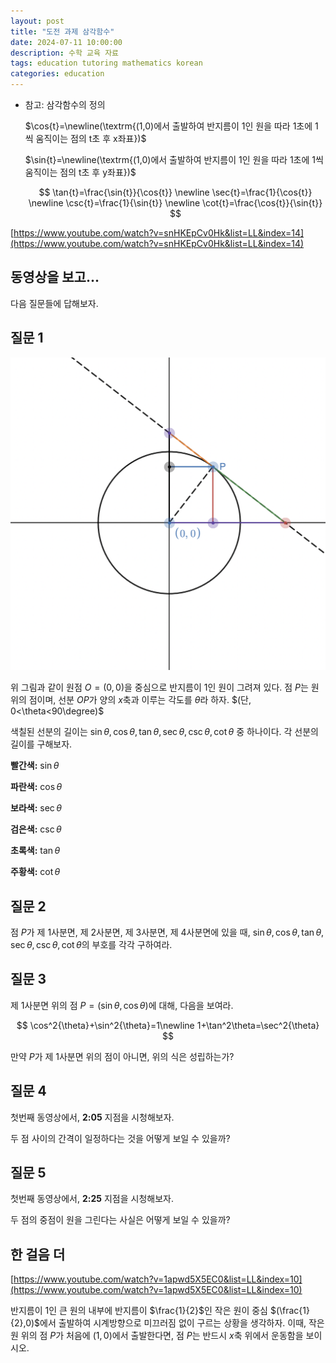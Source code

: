 ```yaml
---
layout: post
title: "도전 과제 삼각함수"
date: 2024-07-11 10:00:00
description: 수학 교육 자료
tags: education tutoring mathematics korean
categories: education
---
```



- 참고: 삼각함수의 정의
    
    $\cos{t}=\newline(\textrm{(1,0)에서 출발하여 반지름이 1인 원을 따라 1초에 1씩 움직이는 점의 t초 후 x좌표})$
    
    $\sin{t}=\newline(\textrm{(1,0)에서 출발하여 반지름이 1인 원을 따라 1초에 1씩 움직이는 점의 t초 후 y좌표})$
    
    $$
    \tan{t}=\frac{\sin{t}}{\cos{t}} \newline \sec{t}=\frac{1}{\cos{t}} \newline \csc{t}=\frac{1}{\sin{t}} \newline \cot{t}=\frac{\cos{t}}{\sin{t}}
    $$
    

[https://www.youtube.com/watch?v=snHKEpCv0Hk&list=LL&index=14](https://www.youtube.com/watch?v=snHKEpCv0Hk&list=LL&index=14)

## 동영상을 보고...

다음 질문들에 답해보자.

## 질문 1

![Untitled](/assets/img/blog/tutoring/untitled__161f0f24f931803bb39df191a19a6.png)

위 그림과 같이 원점 $O=(0,0)$을 중심으로 반지름이 $1$인 원이 그려져 있다. 점 $P$는 원 위의 점이며, 선분 $OP$가 양의 $x$축과 이루는 각도를 $\theta$라 하자. $(단, 0<\theta<90\degree)$

색칠된 선분의 길이는 $\sin{\theta}, \cos{\theta},\tan{\theta},\sec{\theta},\csc{\theta},\cot{\theta}$ 중 하나이다.
각 선분의 길이를 구해보자.

**빨간색:** $\sin{\theta}$

**파란색:** $\cos{\theta}$

**보라색:** $\sec{\theta}$

**검은색:** $\csc{\theta}$

**초록색:** $\tan{\theta}$

**주황색:** $\cot{\theta}$

## 질문 2

점 $P$가 제 1사분면, 제 2사분면, 제 3사분면, 제 4사분면에 있을 때,
$\sin{\theta}, \cos{\theta},\tan{\theta},\sec{\theta},\csc{\theta},\cot{\theta}$의 부호를 각각 구하여라.

## 질문 3

제 1사분면 위의 점 $P=(\sin{\theta}, \cos{\theta})$에 대해, 다음을 보여라.

$$
\cos^2{\theta}+\sin^2{\theta}=1\newline 1+\tan^2\theta=\sec^2{\theta}
$$

만약 $P$가 제 1사분면 위의 점이 아니면, 위의 식은 성립하는가?

## 질문 4

첫번째 동영상에서, **2:05** 지점을 시청해보자.

두 점 사이의 간격이 일정하다는 것을 어떻게 보일 수 있을까?

## 질문 5

첫번째 동영상에서, **2:25** 지점을 시청해보자.

두 점의 중점이 원을 그린다는 사실은 어떻게 보일 수 있을까?

## 한 걸음 더

[https://www.youtube.com/watch?v=1apwd5X5EC0&list=LL&index=10](https://www.youtube.com/watch?v=1apwd5X5EC0&list=LL&index=10)

반지름이 $1$인 큰 원의 내부에 반지름이 $\frac{1}{2}$인 작은 원이 중심 $(\frac{1}{2},0)$에서 출발하여 시계방향으로 미끄러짐 없이 구르는 상황을 생각하자. 이때, 작은 원 위의 점 $P$가 처음에 $(1,0)$에서 출발한다면, 점 $P$는 반드시 $x$축 위에서 운동함을 보이시오.